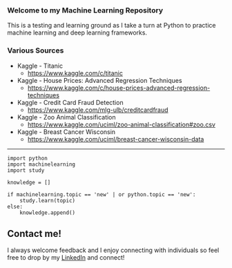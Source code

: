### Welcome to my Machine Learning Repository

This is a testing and learning ground as I take a turn at Python to practice machine learning and deep learning frameworks.

### Various Sources

* Kaggle - Titanic
  + https://www.kaggle.com/c/titanic
* Kaggle - House Prices: Advanced Regression Techniques
  + https://www.kaggle.com/c/house-prices-advanced-regression-techniques
* Kaggle - Credit Card Fraud Detection
  + https://www.kaggle.com/mlg-ulb/creditcardfraud
* Kaggle - Zoo Animal Classification
  + https://www.kaggle.com/uciml/zoo-animal-classification#zoo.csv
* Kaggle - Breast Cancer Wisconsin
  + https://www.kaggle.com/uciml/breast-cancer-wisconsin-data
_____________________________________________________________________________________________

```
import python
import machinelearning
import study

knowledge = []

if machinelearning.topic == 'new' | or python.topic == 'new':
    study.learn(topic)
else:
    knowledge.append()

```

## Contact me!

I always welcome feedback and I enjoy connecting with individuals so feel free to drop by my [LinkedIn](https://www.linkedin.com/in/davidtly) and connect!
